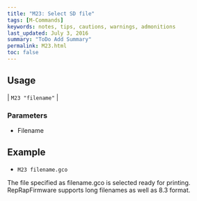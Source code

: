 ```yaml
---
title: "M23: Select SD file" 
tags: [M-Commands]
keywords: notes, tips, cautions, warnings, admonitions
last_updated: July 3, 2016
summary: "ToDo Add Summary"
permalink: M23.html
toc: false
---
```



## Usage ##

| `M23 "filename"` | 

### Parameters ###
+ Filename

## Example ##

+ `M23 filename.gco`

The file specified as filename.gco is selected ready for printing. RepRapFirmware supports long filenames as well as 8.3 format.
